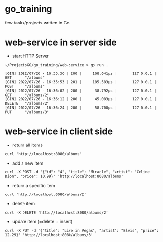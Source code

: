 # go_training
few tasks/projects written in Go

# web-service in server side

- start HTTP Server
```
~/ProjectsGO/go_training/web-service > go run .
                                     
[GIN] 2022/07/26 - 16:35:36 | 200 |     168.041µs |       127.0.0.1 | GET      "/albums"
[GIN] 2022/07/26 - 16:35:53 | 201 |     185.583µs |       127.0.0.1 | POST     "/albums"
[GIN] 2022/07/26 - 16:36:02 | 200 |      38.792µs |       127.0.0.1 | GET      "/albums/2"
[GIN] 2022/07/26 - 16:36:12 | 200 |      45.083µs |       127.0.0.1 | DELETE   "/albums/2"
[GIN] 2022/07/26 - 16:36:24 | 200 |      58.708µs |       127.0.0.1 | PUT      "/albums/3"

```

# web-service in client side

- return all items 
```
curl 'http://localhost:8080/albums'
```
- add a new item
```
curl -X POST -d '{"id": "4", "title": "Miracle", "artist": "Celine Dion", "price": 10.99}' 'http://localhost:8080/albums'
```
- return a specific item
```
curl 'http://localhost:8080/albums/2'
```
- delete item 
```
curl -X DELETE 'http://localhost:8080/albums/2'
```
- update item (=delete + insert)
```
curl -X PUT -d '{"title": "Live in Vegas", "artist": "Elvis", "price": 12.29}' 'http://localhost:8080/albums/3'
```
